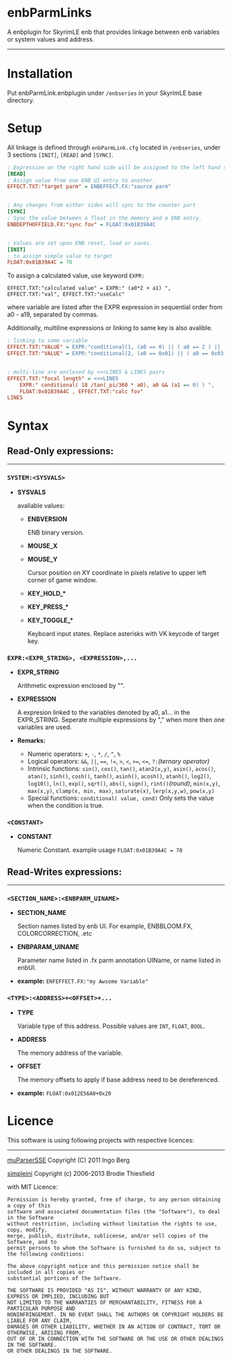 # enbParmLinks
A enbplugin for SkyrimLE enb that provides linkage between enb variables or system values and address.
___

# Installation
Put enbParmLink.enbplugin under `/enbseries` in your SkyrimLE base directory.

# Setup
All linkage is defined through `enbParmLink.cfg` located in `/enbseries`, under 3 sections `[INIT]`, `[READ]` and `[SYNC]`.
```ini
; Expression on the right hand side will be assigned to the left hand side.
[READ]
; Assign value from one ENB UI entry to another.
EFFECT.TXT:"target parm" = ENBEFFECT.FX:"source parm"


; Any changes from either sides will sync to the counter part
[SYNC]
; Sync the value between a float in the memory and a ENB entry.
ENBDEPTHOFFIELD.FX:"sync fov" = FLOAT:0x01B39A4C


; Values are set upon ENB reset, load or saves.
[INIT] 
; to assign simple value to target
FLOAT:0x01B39A4C = 70
```
To assign a calculated value, use keyword `EXPR:`
```
EFFECT.TXT:"calculated value" = EXPR:" (a0*2 + a1) ", EFFECT.TXT:"val", EFFECT.TXT:"useCalc"
```
where variable are listed after the EXPR expression in sequential order from a0 - a19, separated by commas.

Additionally, multiline expressions or linking to same key is also avalible.
```ini
; linking to same variable
EFFECT.TXT:"VALUE" = EXPR:"conditional(1, (a0 == 0) || ( a0 == 2 ) || (a0 == 4) )", EFFECT.TXT:"raw"
EFFECT.TXT:"VALUE" = EXPR:"conditional(2, (a0 == 0x01) || ( a0 == 0x03 ) || (a0 == 0x05) )", EFFECT.TXT:"raw"


; multi-line are enclosed by <<<LINES & LINES pairs
EFFECT.TXT:"focal length" = <<<LINES
    EXPR:" conditional( 18 /tan(_pi/360 * a0), a0 && (a1 == 0) ) ", 
    FLOAT:0x01B39A4C , EFFECT.TXT:"calc fov"
LINES
```

# Syntax
## Read-Only expressions:
___
### `SYSTEM:<SYSVALS>`

+ **SYSVALS**

   avaliable values:
   + **ENBVERSION**
   
      ENB binary version.
   + **MOUSE_X**
   + **MOUSE_Y**

      Cursor position on XY coordinate in pixels relative to upper left corner of game window.
   + <strong>KEY_HOLD_*</strong>
   + <strong>KEY_PRESS_*</strong>
   + <strong>KEY_TOGGLE_*</strong>

      Keyboard input states. Replace asterisks with VK keycode of target key.


### `EXPR:<EXPR_STRING>, <EXPRESSION>,...`
+ **EXPR_STRING**

   Arithmetic expression enclosed by "".
+ **EXPRESSION**

   A expresion linked to the variables denoted by a0, a1... in the EXPR_STRING. 
   Seperate multiple expressions by "," when more then one variables are used.
   
+ **Remarks:**

   + Numeric operators: `+`, `-`, `*`, `/`, `^`, `%`
   + Logical operators: `&&`, `||`, `==`, `!=`, `>`, `<`, `>=`, `<=`, `?:`*(ternary operator)*
   + Intrinsic functions: `sin()`, `cos()`, `tan()`, `atan2(x,y)`, `asin()`, `acos()`, `atan()`, `sinh()`, `cosh()`, `tanh()`, `asinh()`, `acosh()`, `atanh()`, `log2()`, `log10()`, `ln()`, `exp()`, `sqrt()`, `abs()`, `sign()`, `rint()`*(round)*, `min(x,y)`, `max(x,y)`, `clamp(x, min, max)`, `saturate(x)`, `lerp(x,y,w)`, `pow(x,y)`
   + Special functions: 
        `conditional( value, cond)` Only sets the value when the condition is true.
   
### `<CONSTANT>`
+ **CONSTANT**

   Numeric Constant. example usage `FLOAT:0x01B39A4C = 70`


## Read-Writes expressions:
___
### `<SECTION_NAME>:<ENBPARM_UINAME>`
+ **SECTION_NAME**

   Section names listed by enb UI. For example, ENBBLOOM.FX, COLORCORRECTION, .etc
+ **ENBPARAM_UINAME**

   Parameter name listed in .fx parm annotation UIName, or name listed in enbUI.
+ **example:** `ENFEFFECT.FX:"my Awsome Variable"`
 
### `<TYPE>:<ADDRESS>+<OFFSET>+...`
+ **TYPE**

   Variable type of this address. Possible values are `INT`, `FLOAT`, `BOOL`.
+ **ADDRESS**

   The memory address of the variable.
+ **OFFSET**

   The memory offsets to apply if base address need to be dereferenced. 
 + **example:** `FLOAT:0x012E56A0+0x20`

# Licence

This software is using following projects with respective licences:
___
  [muParserSSE](https://github.com/beltoforion/muparsersse) Copyright (C) 2011 Ingo Berg
  
  [simpleini](https://github.com/brofield/simpleini) Copyright (c) 2006-2013 Brodie Thiesfield
  
  with MIT Licence:
  ```
  Permission is hereby granted, free of charge, to any person obtaining a copy of this 
  software and associated documentation files (the "Software"), to deal in the Software
  without restriction, including without limitation the rights to use, copy, modify, 
  merge, publish, distribute, sublicense, and/or sell copies of the Software, and to 
  permit persons to whom the Software is furnished to do so, subject to the following conditions:

  The above copyright notice and this permission notice shall be included in all copies or 
  substantial portions of the Software.

  THE SOFTWARE IS PROVIDED "AS IS", WITHOUT WARRANTY OF ANY KIND, EXPRESS OR IMPLIED, INCLUDING BUT
  NOT LIMITED TO THE WARRANTIES OF MERCHANTABILITY, FITNESS FOR A PARTICULAR PURPOSE AND 
  NONINFRINGEMENT. IN NO EVENT SHALL THE AUTHORS OR COPYRIGHT HOLDERS BE LIABLE FOR ANY CLAIM, 
  DAMAGES OR OTHER LIABILITY, WHETHER IN AN ACTION OF CONTRACT, TORT OR OTHERWISE, ARISING FROM, 
  OUT OF OR IN CONNECTION WITH THE SOFTWARE OR THE USE OR OTHER DEALINGS IN THE SOFTWARE. 
  OR OTHER DEALINGS IN THE SOFTWARE.
  ```

